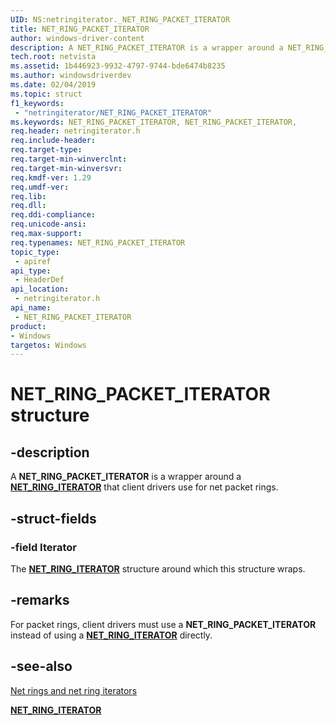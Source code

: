 ```yaml
---
UID: NS:netringiterator._NET_RING_PACKET_ITERATOR
title: NET_RING_PACKET_ITERATOR
author: windows-driver-content
description: A NET_RING_PACKET_ITERATOR is a wrapper around a NET_RING_ITERATOR that client drivers use for net packet rings.
tech.root: netvista
ms.assetid: 1b446923-9932-4797-9744-bde6474b8235
ms.author: windowsdriverdev
ms.date: 02/04/2019
ms.topic: struct
f1_keywords:
 - "netringiterator/NET_RING_PACKET_ITERATOR"
ms.keywords: NET_RING_PACKET_ITERATOR, NET_RING_PACKET_ITERATOR, 
req.header: netringiterator.h
req.include-header:
req.target-type:
req.target-min-winverclnt:
req.target-min-winversvr:
req.kmdf-ver: 1.29
req.umdf-ver:
req.lib:
req.dll:
req.ddi-compliance:
req.unicode-ansi:
req.max-support:
req.typenames: NET_RING_PACKET_ITERATOR
topic_type: 
 - apiref
api_type: 
 - HeaderDef
api_location: 
 - netringiterator.h
api_name: 
 - NET_RING_PACKET_ITERATOR
product:
- Windows
targetos: Windows
---
```


# NET_RING_PACKET_ITERATOR structure

## -description



A **NET_RING_PACKET_ITERATOR** is a wrapper around a [**NET_RING_ITERATOR**](../netringiterator/ns-netringiterator-_net_ring_iterator.md) that client drivers use for net packet rings.

## -struct-fields

### -field Iterator

The [**NET_RING_ITERATOR**](../netringiterator/ns-netringiterator-_net_ring_iterator.md) structure around which this structure wraps. 

## -remarks

For packet rings, client drivers must use a **NET_RING_PACKET_ITERATOR** instead of using a [**NET_RING_ITERATOR**](../netringiterator/ns-netringiterator-_net_ring_iterator.md) directly.

## -see-also

[Net rings and net ring iterators](https://docs.microsoft.com/windows-hardware/drivers/netcx/net-rings-and-net-ring-iterators)

[**NET_RING_ITERATOR**](../netringiterator/ns-netringiterator-_net_ring_iterator.md)
